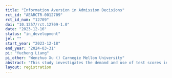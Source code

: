 ```yaml
---
title: "Information Aversion in Admission Decisions"
rct_id: "AEARCTR-0012709"
rct_id_num: "12709"
doi: "10.1257/rct.12709-1.0"
date: "2023-12-16"
status: "in_development"
jel: ""
start_year: "2023-12-18"
end_year: "2024-03-31"
pi: "Yucheng Liang"
pi_other: "Wenzhuo Xu () Carnegie Mellon University"
abstract: "This study investigates the demand and use of test scores in admission decisions."
layout: registration
---
```


